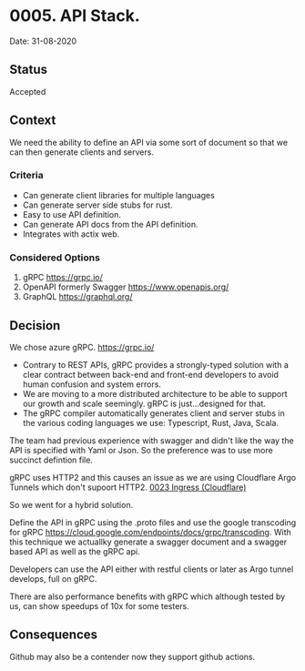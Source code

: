 # 0005. API Stack.

Date: 31-08-2020

## Status

Accepted

## Context

We need the ability to define an API via some sort of document so that we can then generate clients and servers.

### Criteria

* Can generate client libraries for multiple languages
* Can generate server side stubs for rust.
* Easy to use API definition.
* Can generate API docs from the API definition.
* Integrates with actix web.

### Considered Options

1. gRPC https://grpc.io/
1. OpenAPI formerly Swagger https://www.openapis.org/
1. GraphQL https://graphql.org/

## Decision

We chose azure gRPC. https://grpc.io/

* Contrary to REST APIs, gRPC provides a strongly-typed solution with a clear contract between back-end and front-end developers to avoid human confusion and system errors.
* We are moving to a more distributed architecture to be able to support our growth and scale seemingly. gRPC is just…designed for that.
* The gRPC compiler automatically generates client and server stubs in the various coding languages we use: Typescript, Rust, Java, Scala.

The team had previous experience with swagger and didn't like the way the API is specified with Yaml or Json. So the preference 
was to use more succinct defintion file.

gRPC uses HTTP2 and this causes an issue as we are using Cloudflare Argo Tunnels which don't supoort HTTP2. [0023 Ingress (Cloudflare)](adr/0023-cloudflare-and-argo-tunnels.md)

So we went for a hybrid solution.

Define the API in gRPC using the .proto files and use the google transcoding for gRPC https://cloud.google.com/endpoints/docs/grpc/transcoding. With this technique we actuallky generate a swagger document and a swagger based API as well as the gRPC api.

Developers can use the API either with restful clients or later as Argo tunnel develops, full on gRPC.

There are also performance benefits with gRPC which although tested by us, can show speedups of 10x for some testers.

## Consequences

Github may also be a contender now they support github actions.
